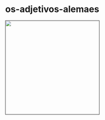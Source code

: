 # os-adjetivos-alemaes

<a href="" target="blank"><img align="left" src="https://github.com/user-attachments/assets/09fc6ea2-55a5-4d46-8353-c8cecdf64280" alt="" height="300" /></a>
